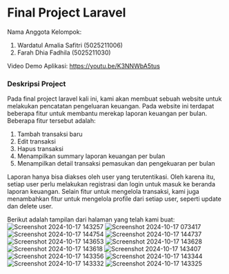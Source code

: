 # Final Project Laravel
Nama Anggota Kelompok:
1. Wardatul Amalia Safitri (5025211006)
2. Farah Dhia Fadhila (5025211030)

Video Demo Aplikasi: https://youtu.be/K3NNWbA5tus

### Deskripsi Project
Pada final project laravel kali ini, kami akan membuat sebuah website untuk melakukan pencatatan pengeluaran keuangan. Pada website ini terdapat beberapa fitur untuk membantu merekap laporan keuangan per bulan. Beberapa fitur tersebut adalah:
1. Tambah transaksi baru
2. Edit transaksi
3. Hapus transaksi
4. Menampilkan summary laporan keuangan per bulan
5. Menampilkan detail transaksi pemasukan dan pengekuaran per bulan

Laporan hanya bisa diakses oleh user yang terutentikasi. Oleh karena itu, setiap user perlu melakukan registrasi dan login untuk masuk ke beranda laporan keuangan. Selain fitur untuk mengelola transaksi, kami juga menambahkan fitur untuk mengelola profile dari setiap user, seperti update dan delete user.

Berikut adalah tampilan dari halaman yang telah kami buat:
![Screenshot 2024-10-17 143257](https://github.com/user-attachments/assets/0eef9914-69f3-469d-bdaa-d8134f6ffa07)
![Screenshot 2024-10-17 073417](https://github.com/user-attachments/assets/d59164e5-a8d5-4589-b1b5-000854420d46)
![Screenshot 2024-10-17 144754](https://github.com/user-attachments/assets/5588369d-efd8-4205-9da1-674a708b49ed)
![Screenshot 2024-10-17 144737](https://github.com/user-attachments/assets/2edec7eb-5f2c-4d2d-be9b-aecbb0dc40ea)
![Screenshot 2024-10-17 143653](https://github.com/user-attachments/assets/14ffcd89-e7e1-4e6a-9b47-6188a9d6a65c)
![Screenshot 2024-10-17 143628](https://github.com/user-attachments/assets/88aba81e-8216-4367-8f9e-f009dfcf69c2)
![Screenshot 2024-10-17 143618](https://github.com/user-attachments/assets/7d323b45-9bd4-42fc-bac2-664ae20b1d67)
![Screenshot 2024-10-17 143407](https://github.com/user-attachments/assets/f45b8f46-72ce-422b-9179-e0b258e1daba)
![Screenshot 2024-10-17 143356](https://github.com/user-attachments/assets/5e2137b0-0931-40b0-b61a-160c091b21d0)
![Screenshot 2024-10-17 143344](https://github.com/user-attachments/assets/1868e620-daa3-4e8b-b431-632759ebaa80)
![Screenshot 2024-10-17 143332](https://github.com/user-attachments/assets/c0d22edd-19ba-45d4-8e58-1470e63e3417)
![Screenshot 2024-10-17 143325](https://github.com/user-attachments/assets/b4492cc4-9fde-49e0-b10b-db7593a7e37e)
